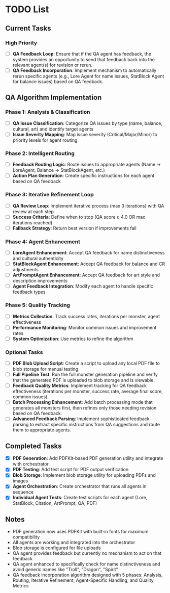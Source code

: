 # TODO List

## Current Tasks

### High Priority
- [ ] **QA Feedback Loop**: Ensure that if the QA agent has feedback, the system provides an opportunity to send that feedback back into the relevant agent(s) for revision or rerun.
- [ ] **QA Feedback Incorporation**: Implement mechanism to automatically rerun specific agents (e.g., Lore Agent for name issues, StatBlock Agent for balance issues) based on QA feedback.
## QA Algorithm Implementation

### Phase 1: Analysis & Classification
- [ ] **QA Issue Classification**: Categorize QA issues by type (name, balance, cultural, art) and identify target agents
- [ ] **Issue Severity Mapping**: Map issue severity (Critical/Major/Minor) to priority levels for agent routing

### Phase 2: Intelligent Routing
- [ ] **Feedback Routing Logic**: Route issues to appropriate agents (Name → LoreAgent, Balance → StatBlockAgent, etc.)
- [ ] **Action Plan Generation**: Create specific instructions for each agent based on QA feedback

### Phase 3: Iterative Refinement Loop
- [ ] **QA Review Loop**: Implement iterative process (max 3 iterations) with QA review at each step
- [ ] **Success Criteria**: Define when to stop (QA score ≥ 4.0 OR max iterations reached)
- [ ] **Fallback Strategy**: Return best version if improvements fail

### Phase 4: Agent Enhancement
- [ ] **LoreAgent Enhancement**: Accept QA feedback for name distinctiveness and cultural authenticity
- [ ] **StatBlockAgent Enhancement**: Accept QA feedback for balance and CR adjustments
- [ ] **ArtPromptAgent Enhancement**: Accept QA feedback for art style and description improvements
- [ ] **Agent Feedback Integration**: Modify each agent to handle specific feedback types

### Phase 5: Quality Tracking
- [ ] **Metrics Collection**: Track success rates, iterations per monster, agent effectiveness
- [ ] **Performance Monitoring**: Monitor common issues and improvement rates
- [ ] **System Optimization**: Use metrics to refine the algorithm

### Optional Tasks
- [ ] **PDF Blob Upload Script**: Create a script to upload any local PDF file to blob storage for manual testing.
- [ ] **Full Pipeline Test**: Run the full monster generation pipeline and verify that the generated PDF is uploaded to blob storage and is viewable.
- [ ] **Feedback Quality Metrics**: Implement tracking for QA feedback effectiveness (iterations per monster, success rate, average final score, common issues).
- [ ] **Batch Processing Enhancement**: Add batch processing mode that generates all monsters first, then refines only those needing revision based on QA feedback.
- [ ] **Advanced Feedback Parsing**: Implement sophisticated feedback parsing to extract specific instructions from QA suggestions and route them to appropriate agents.

## Completed Tasks
- [x] **PDF Generation**: Add PDFKit-based PDF generation utility and integrate with orchestrator
- [x] **PDF Testing**: Add test script for PDF output verification
- [x] **Blob Storage**: Implement blob storage utility for uploading PDFs and images
- [x] **Agent Orchestration**: Create orchestrator that runs all agents in sequence
- [x] **Individual Agent Tests**: Create test scripts for each agent (Lore, StatBlock, Citation, ArtPrompt, QA, PDF)

## Notes
- PDF generation now uses PDFKit with built-in fonts for maximum compatibility
- All agents are working and integrated into the orchestrator
- Blob storage is configured for file uploads
- QA agent provides feedback but currently no mechanism to act on that feedback
- QA agent enhanced to specifically check for name distinctiveness and avoid generic names like "Troll", "Dragon", "Spirit"
- QA feedback incorporation algorithm designed with 5 phases: Analysis, Routing, Iterative Refinement, Agent-Specific Handling, and Quality Metrics 